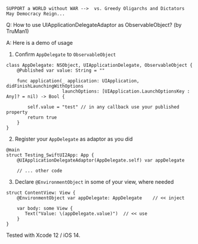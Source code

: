 ```
SUPPORT a WORLD without WAR -->  vs. Greedy Oligarchs and Dictators
May Democracy Reign... 
```

Q: How to use UIApplicationDelegateAdaptor as ObservableObject? (by TruMan1)

A: Here is a demo of usage

1) Confirm `AppDelegate` to `ObservableObject`

```
class AppDelegate: NSObject, UIApplicationDelegate, ObservableObject {
	@Published var value: String = ""

    func application(_ application: UIApplication, didFinishLaunchingWithOptions 
                     launchOptions: [UIApplication.LaunchOptionsKey : Any]? = nil) -> Bool {

        self.value = "test" // in any callback use your published property
        return true
    }
}
```

2) Register your `AppDelegate` as adaptor as you did

```
@main
struct Testing_SwiftUI2App: App {
    @UIApplicationDelegateAdaptor(AppDelegate.self) var appDelegate

    // ... other code
```

3) Declare `@EnvironmentObject` in some of your view, where needed

```
struct ContentView: View {
    @EnvironmentObject var appDelegate: AppDelegate    // << inject

    var body: some View {
	   Text("Value: \(appDelegate.value)")  // << use
    }
}

```

Tested with Xcode 12 / iOS 14.

